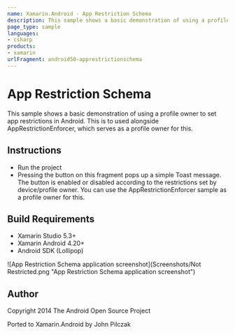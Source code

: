 ```yaml
---
name: Xamarin.Android - App Restriction Schema
description: This sample shows a basic demonstration of using a profile owner to set app restrictions in Android. This is to used alongside...
page_type: sample
languages:
- csharp
products:
- xamarin
urlFragment: android50-apprestrictionschema
---
```

# App Restriction Schema

This sample shows a basic demonstration of using a profile owner to set app restrictions in Android. This is to used alongside AppRestrictionEnforcer, which serves as a profile owner for this.

## Instructions

* Run the project
* Pressing the button on this fragment pops up a simple Toast message. The button is enabled or disabled according to the restrictions set by device/profile owner. You can use the AppRestrictionEnforcer sample as a profile owner for this.

## Build Requirements
* Xamarin Studio 5.3+
* Xamarin Android 4.20+
* Android SDK (Lollipop)

![App Restriction Schema application screenshot](Screenshots/Not Restricted.png "App Restriction Schema application screenshot")

## Author 
Copyright 2014 The Android Open Source Project

Ported to Xamarin.Android by John Pilczak
